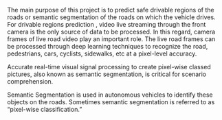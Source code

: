 The main purpose of this project is to predict safe drivable regions of the roads or semantic segmentation of the roads on which the vehicle drives. For drivable regions prediction , video live streaming through the front camera is the only source of data
to be processed. In this regard, camera frames of live road video play an important role. The live road frames can be processed through deep learning techniques to recognize the road, pedestrians,
cars, cyclists, sidewalks, etc at a pixel-level accuracy.

Accurate real-time visual signal processing to create pixel-wise classed pictures, also known as semantic segmentation, is critical for scenario comprehension.

Semantic Segmentation is used in autonomous vehicles to identify these objects on the roads. Sometimes semantic segmentation is referred to as “pixel-wise classification.” 

